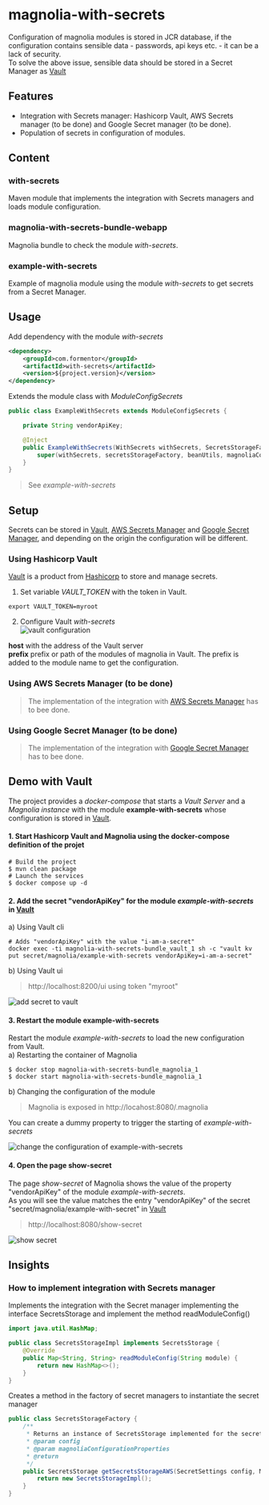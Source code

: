 # magnolia-with-secrets
Configuration of magnolia modules is stored in JCR database, if the configuration contains sensible data - passwords, api keys etc. - it can be a lack of security.  
To solve the above issue, sensible data should be stored in a Secret Manager as [Vault](https://www.vaultproject.io/)

## Features
- Integration with Secrets manager: Hashicorp Vault, AWS Secrets manager (to be done) and Google Secret manager (to be done).
- Population of secrets in configuration of modules.

## Content
### with-secrets
Maven module that implements the integration with Secrets managers and loads module configuration.
### magnolia-with-secrets-bundle-webapp
Magnolia bundle to check the module *with-secrets*.
### example-with-secrets
Example of magnolia module using the module *with-secrets* to get secrets from a Secret Manager. 

## Usage
Add dependency with the module *with-secrets*
```xml
<dependency>
    <groupId>com.formentor</groupId>
    <artifactId>with-secrets</artifactId>
    <version>${project.version}</version>
</dependency>
```

Extends the module class with *ModuleConfigSecrets*  
```java
public class ExampleWithSecrets extends ModuleConfigSecrets {

    private String vendorApiKey;

    @Inject
    public ExampleWithSecrets(WithSecrets withSecrets, SecretsStorageFactory secretsStorageFactory, PreConfiguredBeanUtils beanUtils, MagnoliaConfigurationProperties magnoliaConfigurationProperties) {
        super(withSecrets, secretsStorageFactory, beanUtils, magnoliaConfigurationProperties);
    }
}
```
> See *example-with-secrets* 
## Setup
Secrets can be stored in [Vault](https://www.vaultproject.io/), [AWS Secrets Manager](https://aws.amazon.com/secrets-manager/) and [Google Secret Manager](https://cloud.google.com/secret-manager), and depending on the origin the configuration will be different. 
### Using Hashicorp Vault
[Vault](https://www.vaultproject.io/) is a product from [Hashicorp](https://www.hashicorp.com/) to store and manage secrets.
1. Set variable *VAULT_TOKEN* with the token in Vault.
```shell
export VAULT_TOKEN=myroot
```
2. Configure Vault *with-secrets*  
![vault configuration](_dev/vault-config.png)
   
**host** with the address of the Vault server  
**prefix** prefix or path of the modules of magnolia in Vault. The prefix is added to the module name to get the configuration.

### Using AWS Secrets Manager (to be done)
> The implementation of the integration with [AWS Secrets Manager](https://aws.amazon.com/secrets-manager/) has to bee done.

### Using Google Secret Manager (to be done)
> The implementation of the integration with [Google Secret Manager](https://cloud.google.com/secret-manager) has to bee done.

## Demo with Vault
The project provides a *docker-compose* that starts a *Vault Server* and a *Magnolia instance* with the module **example-with-secrets** whose configuration is stored in [Vault](https://www.vaultproject.io/).
#### 1. Start Hashicorp Vault and Magnolia using the docker-compose definition of the projet
```
# Build the project
$ mvn clean package
# Launch the services
$ docker compose up -d
```

#### 2. Add the secret "vendorApiKey" for the module *example-with-secrets* in [Vault](https://www.vaultproject.io/)
a) Using Vault cli  
```shell
# Adds "vendorApiKey" with the value "i-am-a-secret"
docker exec -ti magnolia-with-secrets-bundle_vault_1 sh -c "vault kv put secret/magnolia/example-with-secrets vendorApiKey=i-am-a-secret"
```

b) Using Vault ui
> http://localhost:8200/ui using token "myroot"

![add secret to vault](_dev/vendor-secret.png)
#### 3. Restart the module example-with-secrets
Restart the module *example-with-secrets* to load the new configuration from Vault.  
a) Restarting the container of Magnolia
```shell
$ docker stop magnolia-with-secrets-bundle_magnolia_1
$ docker start magnolia-with-secrets-bundle_magnolia_1
```

b) Changing the configuration of the module
> Magnolia is exposed in http://locahost:8080/.magnolia

You can create a dummy property to trigger the starting of *example-with-secrets* 

![change the configuration of example-with-secrets](_dev/magnolia-change-config.png)

#### 4. Open the page show-secret
The page *show-secret* of Magnolia shows the value of the property "vendorApiKey" of the module *example-with-secrets*.  
As you will see the value matches the entry "vendorApiKey" of the secret "secret/magnolia/example-with-secret" in [Vault](https://www.vaultproject.io/) 
> http://localhost:8080/show-secret

![show secret](_dev/show-secret.png)
## Insights
### How to implement integration with Secrets manager
Implements the integration with the Secret manager implementing the interface SecretsStorage and implement the method readModuleConfig()

```java
import java.util.HashMap;

public class SecretsStorageImpl implements SecretsStorage {
    @Override
    public Map<String, String> readModuleConfig(String module) {
        return new HashMap<>();
    }
}
```
Creates a method in the factory of secret managers to instantiate the secret manager
```java
public class SecretsStorageFactory {
    /**
     * Returns an instance of SecretsStorage implemented for the secret manager
     * @param config
     * @param magnoliaConfigurationProperties
     * @return
     */
    public SecretsStorage getSecretsStorageAWS(SecretSettings config, MagnoliaConfigurationProperties magnoliaConfigurationProperties) {
        return new SecretsStorageImpl();
    }
}
```
